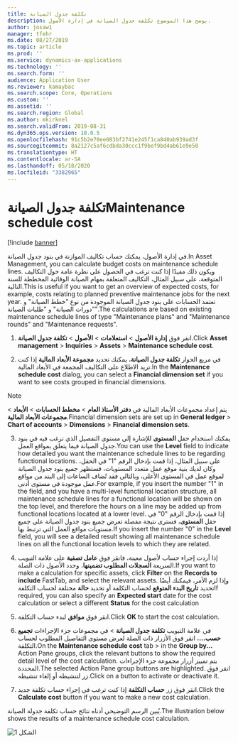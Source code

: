 ```yaml
---
title: تكلفة جدول الصيانة
description: يوضح هذا الموضوع تكلفة جدول الصيانة في إدارة الأصول.
author: josaw1
manager: tfehr
ms.date: 08/27/2019
ms.topic: article
ms.prod: ''
ms.service: dynamics-ax-applications
ms.technology: ''
ms.search.form: ''
audience: Application User
ms.reviewer: kamaybac
ms.search.scope: Core, Operations
ms.custom: ''
ms.assetid: ''
ms.search.region: Global
ms.author: mkirknel
ms.search.validFrom: 2019-08-31
ms.dyn365.ops.version: 10.0.5
ms.openlocfilehash: 91c5b2e70ee083bf2741e245f1ca840ab939ad3f
ms.sourcegitcommit: 8a2127c5af6cdbda30ccc1f9bef9bd4ab61e9e50
ms.translationtype: HT
ms.contentlocale: ar-SA
ms.lasthandoff: 05/18/2020
ms.locfileid: "3382965"
---
```

# <a name="maintenance-schedule-cost"></a><span data-ttu-id="42a25-103">تكلفة جدول الصيانة</span><span class="sxs-lookup"><span data-stu-id="42a25-103">Maintenance schedule cost</span></span>

[!include [banner](../../includes/banner.md)]

 

<span data-ttu-id="42a25-104">في إدارة الأصول، يمكنك حساب تكاليف الموازنة في بنود جدول الصيانة.</span><span class="sxs-lookup"><span data-stu-id="42a25-104">In Asset Management, you can calculate budget costs on maintenance schedule lines.</span></span> <span data-ttu-id="42a25-105">ويكون ذلك مفيدًا إذا كنت ترغب في الحصول على نظرة عامة حول التكاليف المتوقعة، على سبيل المثال، التكاليف المتعلقة بمهام الصيانة الوقائية المخططة للسنة التالية.</span><span class="sxs-lookup"><span data-stu-id="42a25-105">This is useful if you want to get an overview of expected costs, for example, costs relating to planned preventive maintenance jobs for the next year.</span></span> <span data-ttu-id="42a25-106">تعتمد الحسابات على بنود جدول الصيانة الموجودة من نوع "خطط الصيانة" و "دورات الصيانة" و "طلبات الصيانة".</span><span class="sxs-lookup"><span data-stu-id="42a25-106">The calculations are based on existing maintenance schedule lines of type "Maintenance plans" and "Maintenance rounds" and "Maintenance requests".</span></span>

1. <span data-ttu-id="42a25-107">انقر فوق **إدارة الأصول** > **استعلامات** > **الأصول** > **تكلفة جدول الصيانة**.</span><span class="sxs-lookup"><span data-stu-id="42a25-107">Click **Asset management** > **Inquiries** > **Assets** > **Maintenance schedule cost**.</span></span>

2. <span data-ttu-id="42a25-108">في مربع الحوار **تكلفة جدول الصيانة**، يمكنك تحديد **مجموعة الأبعاد المالية‬** إذا كنت تريد الاطلاع على التكاليف المجمعة في الأبعاد المالية.</span><span class="sxs-lookup"><span data-stu-id="42a25-108">In the **Maintenance schedule cost** dialog, you can select a **Financial dimension set** if you want to see costs grouped in financial dimensions.</span></span>

>[!NOTE]
><span data-ttu-id="42a25-109">يتم إعداد مجموعات الأبعاد المالية في **دفتر الأستاذ العام** > **مخطط الحسابات** > **الأبعاد** > **مجموعات الأبعاد المالية**.</span><span class="sxs-lookup"><span data-stu-id="42a25-109">Financial dimension sets are set up in **General ledger** > **Chart of accounts** > **Dimensions** > **Financial dimension sets**.</span></span>

3. <span data-ttu-id="42a25-110">يمكنك استخدام حقل **المستوى** للإشارة إلى مستوى التفصيل الذي ترغب فيه في بنود جدول الصيانة فيما يتعلق بمواقع العمل.</span><span class="sxs-lookup"><span data-stu-id="42a25-110">You can use the **Level** field to indicate how detailed you want the maintenance schedule lines to be regarding functional locations.</span></span> <span data-ttu-id="42a25-111">على سبيل المثال، إذا قمت بإدخال الرقم "1" في الحقل، وكان لديك بنية موقع عمل متعدد المستويات، فستظهر جميع بنود جدول الصيانة لموقع عمل في المستوى الأعلى، وبالتالي فقد تُضاف الساعات إلى البند من مواقع عمل موجودة في مستوى أدنى.</span><span class="sxs-lookup"><span data-stu-id="42a25-111">For example, if you insert the number "1" in the field, and you have a multi-level functional location structure, all maintenance schedule lines for a functional location will be shown on the top level, and therefore the hours on a line may be added up from functional locations located at a lower level.</span></span> <span data-ttu-id="42a25-112">إذا قمت بإدخال الرقم "0" في حقل **المستوى**، فسترى نتيجة مفصلة تعرض جميع بنود جدول الصيانة على جميع مستويات مواقع العمل التي ترتبط بها.</span><span class="sxs-lookup"><span data-stu-id="42a25-112">If you insert the number "0" in the **Level** field, you will see a detailed result showing all maintenance schedule lines on all the functional location levels to which they are related.</span></span>

4. <span data-ttu-id="42a25-113">إذا أردت إجراء حساب لأصول معينة، فانقر فوق **عامل تصفية** على علامة التبويب السريعة **السجلات المطلوب تضمينها‬**، وحدد الأصول ذات الصلة.</span><span class="sxs-lookup"><span data-stu-id="42a25-113">If you want to make a calculation for specific assets, click **Filter** on the **Records to include** FastTab, and select the relevant assets.</span></span> <span data-ttu-id="42a25-114">وإذا لزم الأمر، فيمكنك أيضًا تحديد **تاريخ البدء المتوقع‬** لحساب التكلفة أو تحديد **حالة** مختلفة لحساب التكلفة</span><span class="sxs-lookup"><span data-stu-id="42a25-114">If required, you can also specify an **Expected start** date for the cost calculation or select a different **Status** for the cost calculation</span></span>

5. <span data-ttu-id="42a25-115">انقر فوق **موافق** لبدء حساب التكلفة.</span><span class="sxs-lookup"><span data-stu-id="42a25-115">Click **OK** to start the cost calculation.</span></span>

6. <span data-ttu-id="42a25-116">في علامة التبويب **تكلفة جدول الصيانة** > في مجموعات جزء الإجراءات **تجميع حسب...**، انقر فوق الأزرار ذات الصلة لعرض مستوى التفاصيل المطلوب لحساب التكلفة.</span><span class="sxs-lookup"><span data-stu-id="42a25-116">On the **Maintenance schedule cost** tab > in the **Group by...** Action Pane groups, click the relevant buttons to show the required detail level of the cost calculation.</span></span> <span data-ttu-id="42a25-117">يتم تمييز أزرار مجموعة جزء الإجراءات المحددة.</span><span class="sxs-lookup"><span data-stu-id="42a25-117">The selected Action Pane group buttons are highlighted.</span></span> <span data-ttu-id="42a25-118">انقر فوق زر لتنشيطه أو إلغاء تنشيطه.</span><span class="sxs-lookup"><span data-stu-id="42a25-118">Click on a button to activate or deactivate it.</span></span>

7. <span data-ttu-id="42a25-119">انقر فوق زر **حساب التكلفة** إذا كنت ترغب في إجراء حساب تكلفة جديد.</span><span class="sxs-lookup"><span data-stu-id="42a25-119">Click the **Calculate cost** button if you want to make a new cost calculation.</span></span>

<span data-ttu-id="42a25-120">يُبين الرسم التوضيحي أدناه نتائج حساب تكلفة جدولة الصيانة.</span><span class="sxs-lookup"><span data-stu-id="42a25-120">The illustration below shows the results of a maintenance schedule cost calculation.</span></span>

![الشكل 1](media/17-preventive-maintenance.png)

